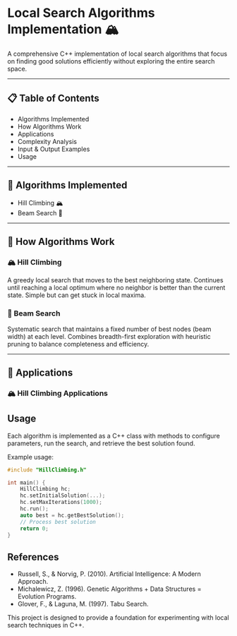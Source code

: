 # Local Search Algorithms Implementation 🏔️

A comprehensive C++ implementation of local search algorithms that focus on finding good solutions efficiently without exploring the entire search space.

---

## 📋 Table of Contents

- Algorithms Implemented
- How Algorithms Work
- Applications
- Complexity Analysis
- Input & Output Examples
- Usage

---

## 🚀 Algorithms Implemented

- Hill Climbing 🏔️  
- Beam Search 🔦  

---

## 🧠 How Algorithms Work

### 🏔️ Hill Climbing

A greedy local search that moves to the best neighboring state. Continues until reaching a local optimum where no neighbor is better than the current state. Simple but can get stuck in local maxima.

### 🔦 Beam Search

Systematic search that maintains a fixed number of best nodes (beam width) at each level. Combines breadth-first exploration with heuristic pruning to balance completeness and efficiency.

---

## 🎯 Applications

### 🏔️ Hill Climbing Applications

## Usage

Each algorithm is implemented as a C++ class with methods to configure parameters, run the search, and retrieve the best solution found.

Example usage:

```cpp
#include "HillClimbing.h"

int main() {
    HillClimbing hc;
    hc.setInitialSolution(...);
    hc.setMaxIterations(1000);
    hc.run();
    auto best = hc.getBestSolution();
    // Process best solution
    return 0;
}
```

## References

- Russell, S., & Norvig, P. (2010). Artificial Intelligence: A Modern Approach.
- Michalewicz, Z. (1996). Genetic Algorithms + Data Structures = Evolution Programs.
- Glover, F., & Laguna, M. (1997). Tabu Search.

This project is designed to provide a foundation for experimenting with local search techniques in C++.
